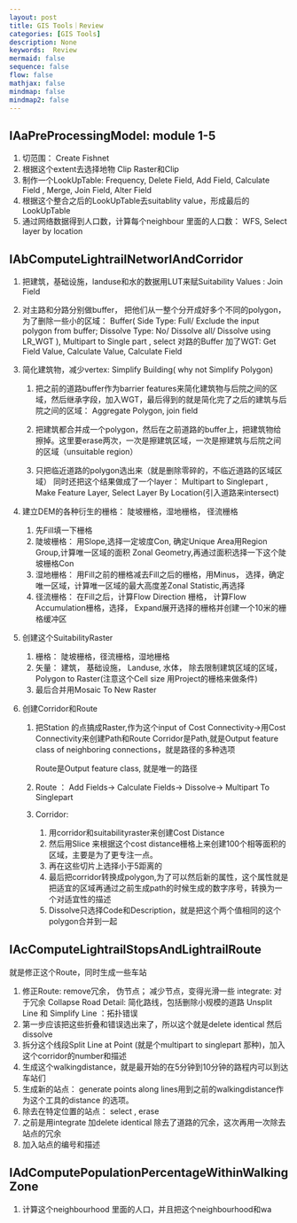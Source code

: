 ```yaml
---
layout: post
title: GIS Tools｜Review
categories: [GIS Tools]
description: None
keywords:  Review
mermaid: false
sequence: false
flow: false
mathjax: false
mindmap: false
mindmap2: false
---
```

## IAaPreProcessingModel: module 1-5

1. 切范围： Create Fishnet
2. 根据这个extent去选择地物 Clip Raster和Clip
3. 制作一个LookUpTable: Frequency, Delete Field, Add Field, Calculate Field , Merge, Join Field, Alter Field 
4. 根据这个整合之后的LookUpTable去suitablity value，形成最后的LookUpTable
5. 通过网络数据得到人口数，计算每个neighbour 里面的人口数： WFS, Select layer by location
## IAbComputeLightrailNetworlAndCorridor
1. 把建筑，基础设施，landuse和水的数据用LUT来赋Suitability Values : Join Field
2. 对主路和分路分别做buffer， 把他们从一整个分开成好多个不同的polygon， 为了删除一些小的区域： Buffer( Side Type: Full/ Exclude the input polygon from buffer; Dissolve Type: No/ Dissolve all/ Dissolve using LR_WGT ), Multipart to Single part , select
    对路的Buffer 加了WGT: Get Field Value, Calculate Value, Calculate Field
3. 简化建筑物，减少vertex: Simplify Building( why not Simplify Polygon) 
    
    1. 把之前的道路buffer作为barrier features来简化建筑物与后院之间的区域，然后继承字段，加入WGT，最后得到的就是简化完了之后的建筑与后院之间的区域： Aggregate Polygon, join field 
    
    2. 把建筑都合并成一个polygon，然后在之前道路的buffer上，把建筑物给擦掉。这里要erase两次，一次是擦建筑区域，一次是擦建筑与后院之间的区域（unsuitable region）
    
    3. 只把临近道路的polygon选出来（就是删除零碎的，不临近道路的区域区域） 同时还把这个结果做成了一个layer： Multipart to Singlepart , Make Feature Layer, Select Layer By Location(引入道路来intersect)
4. 建立DEM的各种衍生的栅格： 陡坡栅格，湿地栅格， 径流栅格
    1. 先Fill填一下栅格
    2. 陡坡栅格： 用Slope,选择一定坡度Con, 确定Unique Area用Region Group,计算唯一区域的面积 Zonal Geometry,再通过面积选择一下这个陡坡栅格Con
    3. 湿地栅格： 用Fill之前的栅格减去Fill之后的栅格，用Minus， 选择，确定唯一区域，计算唯一区域的最大高度差Zonal Statistic,再选择
    4. 径流栅格： 在Fill之后，计算Flow Direction 栅格， 计算Flow Accumulation栅格，选择， Expand展开选择的栅格并创建一个10米的栅格缓冲区
5. 创建这个SuitabilityRaster
    1. 栅格： 陡坡栅格，径流栅格，湿地栅格
    2. 矢量： 建筑， 基础设施， Landuse, 水体， 除去限制建筑区域的区域，Polygon to Raster(注意这个Cell size 用Project的栅格来做条件)
    3. 最后合并用Mosaic To New Raster
6. 创建Corridor和Route
    1. 把Station 的点搞成Raster,作为这个input of Cost Connectivity->用Cost Connectivity来创建Path和Route
        Corridor是Path,就是Output feature class of neighboring connections，就是路径的多种选项
        
        Route是Output feature class, 就是唯一的路径
    2. Route ： Add Fields-> Calculate Fields-> Dissolve-> Multipart To Singlepart
    3. Corridor: 
        1. 用corridor和suitabilityraster来创建Cost Distance
        2. 然后用Slice 来根据这个cost distance栅格上来创建100个相等面积的区域，主要是为了更专注一点。
        3. 再在这些切片上选择小于5距离的
        4. 最后把corridor转换成polygon,为了可以然后新的属性，这个属性就是把适宜的区域再通过之前生成path的时候生成的数字序号，转换为一个对适宜性的描述
        5. Dissolve只选择Code和Description，就是把这个两个值相同的这个polygon合并到一起
## IAcComputeLightrailStopsAndLightrailRoute

就是修正这个Route，同时生成一些车站

1. 修正Route: remove冗余， 伪节点； 减少节点，变得光滑一些
     integrate: 对于冗余
     Collapse Road Detail: 简化路线，包括删除小规模的道路
     Unsplit Line 和 Simplify Line ：拓扑错误
2. 第一步应该把这些折叠和错误选出来了，所以这个就是delete identical 然后dissolve
3. 拆分这个线段Split Line at Point (就是个multipart to singlepart 那种)，加入这个corridor的number和描述
4. 生成这个walkingdistance，就是最开始的在5分钟到10分钟的路程内可以到达车站们
5. 生成新的站点： generate points along lines用到之前的walkingdistance作为这个工具的distance 的选项。
6. 除去在特定位置的站点： select , erase
7. 之前是用integrate 加delete identical 除去了道路的冗余，这次再用一次除去站点的冗余
8. 加入站点的编号和描述

## IAdComputePopulationPercentageWithinWalkingZone

1. 计算这个neighbourhood 里面的人口，并且把这个neighbourhood和wa
